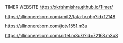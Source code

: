 TIMER WEBSITE 
https://xkrishmishra.github.io/Timer/

https://allinonereborn.com/amit2/tata-tv.php?id=12148

https://allinonereborn.com/jiotv1551.m3u


https://allinonereborn.com/airtel.m3u8/?id=72168.m3u8
